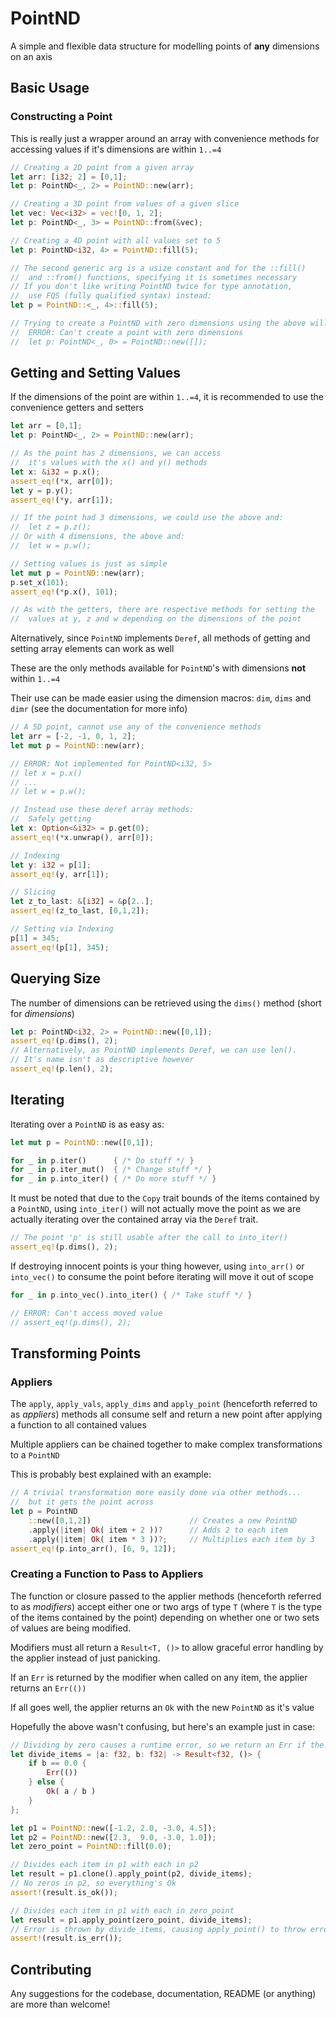 
# PointND

A simple and flexible data structure for modelling points of **any** dimensions on an axis

## Basic Usage

### Constructing a Point

This is really just a wrapper around an array with convenience methods for accessing values if it's dimensions are within ```1..=4```

```rust
// Creating a 2D point from a given array
let arr: [i32; 2] = [0,1];
let p: PointND<_, 2> = PointND::new(arr);

// Creating a 3D point from values of a given slice
let vec: Vec<i32> = vec![0, 1, 2];
let p: PointND<_, 3> = PointND::from(&vec);

// Creating a 4D point with all values set to 5
let p: PointND<i32, 4> = PointND::fill(5);

// The second generic arg is a usize constant and for the ::fill()
//  and ::from() functions, specifying it is sometimes necessary
// If you don't like writing PointND twice for type annotation,
//  use FQS (fully qualified syntax) instead:
let p = PointND::<_, 4>::fill(5);

// Trying to create a PointND with zero dimensions using the above will panic at runtime
//  ERROR: Can't create a point with zero dimensions
//  let p: PointND<_, 0> = PointND::new([]);
```

## Getting and Setting Values

If the dimensions of the point are within ```1..=4```, it is recommended to use the convenience getters and setters

```rust
let arr = [0,1];
let p: PointND<_, 2> = PointND::new(arr);

// As the point has 2 dimensions, we can access
//  it's values with the x() and y() methods
let x: &i32 = p.x();
assert_eq!(*x, arr[0]);
let y = p.y();
assert_eq!(*y, arr[1]);

// If the point had 3 dimensions, we could use the above and:
//  let z = p.z();
// Or with 4 dimensions, the above and:
//  let w = p.w();

// Setting values is just as simple
let mut p = PointND::new(arr);
p.set_x(101);
assert_eq!(*p.x(), 101);

// As with the getters, there are respective methods for setting the
//  values at y, z and w depending on the dimensions of the point
```

Alternatively, since ```PointND``` implements ```Deref```, all methods of getting and setting array elements can work as well

These are the only methods available for ```PointND```'s with dimensions **not** within ```1..=4```

Their use can be made easier using the dimension macros: ```dim```, ```dims``` and ```dimr``` (see the documentation for more info)

```rust
// A 5D point, cannot use any of the convenience methods
let arr = [-2, -1, 0, 1, 2];
let mut p = PointND::new(arr);

// ERROR: Not implemented for PointND<i32, 5>
// let x = p.x()
// ...
// let w = p.w();

// Instead use these deref array methods:
//  Safely getting
let x: Option<&i32> = p.get(0);
assert_eq!(*x.unwrap(), arr[0]);

// Indexing
let y: i32 = p[1];
assert_eq!(y, arr[1]);

// Slicing
let z_to_last: &[i32] = &p[2..];
assert_eq!(z_to_last, [0,1,2]);

// Setting via Indexing
p[1] = 345;
assert_eq!(p[1], 345);
```

## Querying Size

The number of dimensions can be retrieved using the ```dims()``` method (short for _dimensions_)

```rust
let p: PointND<i32, 2> = PointND::new([0,1]);
assert_eq!(p.dims(), 2);
// Alternatively, as PointND implements Deref, we can use len().
// It's name isn't as descriptive however
assert_eq!(p.len(), 2);
```

## Iterating

Iterating over a ```PointND``` is as easy as:

```rust
let mut p = PointND::new([0,1]);

for _ in p.iter()      { /* Do stuff */ }
for _ in p.iter_mut()  { /* Change stuff */ }
for _ in p.into_iter() { /* Do more stuff */ }
```

It must be noted that due to the ```Copy``` trait bounds of the items contained by a ```PointND```,
using ```into_iter()``` will not actually move the point as we are actually iterating over the contained
array via the ```Deref``` trait.

```rust
// The point 'p' is still usable after the call to into_iter()
assert_eq!(p.dims(), 2);
```

If destroying innocent points is your thing however, using ```into_arr()``` or ```into_vec()``` to
consume the point before iterating will move it out of scope

```rust
for _ in p.into_vec().into_iter() { /* Take stuff */ }

// ERROR: Can't access moved value
// assert_eq!(p.dims(), 2);
```

## Transforming Points

### Appliers

The ```apply```, ```apply_vals```, ```apply_dims``` and ```apply_point``` (henceforth referred to as _appliers_)
methods all consume self and return a new point after applying a function to all contained values

Multiple appliers can be chained together to make complex transformations to a ```PointND```

This is probably best explained with an example:

```rust
// A trivial transformation more easily done via other methods...
//  but it gets the point across
let p = PointND
    ::new([0,1,2])                      // Creates a new PointND
    .apply(|item| Ok( item + 2 ))?      // Adds 2 to each item
    .apply(|item| Ok( item * 3 ))?;     // Multiplies each item by 3
assert_eq!(p.into_arr(), [6, 9, 12]);
```

### Creating a Function to Pass to Appliers

The function or closure passed to the applier methods (henceforth referred to as _modifiers_)
accept either one or two args of type ```T``` (where ```T``` is the type of the items contained
by the point) depending on whether one or two sets of values are being modified.

Modifiers must all return a ```Result<T, ()>``` to allow graceful error handling by the applier instead of just panicking.

If an ```Err``` is returned by the modifier when called on any item, the applier returns an ```Err(())```

If all goes well, the applier returns an ```Ok``` with the new ```PointND``` as it's value

Hopefully the above wasn't confusing, but here's an example just in case:

```rust
// Dividing by zero causes a runtime error, so we return an Err if the second arg is zero
let divide_items = |a: f32, b: f32| -> Result<f32, ()> {
    if b == 0.0 {
        Err(())
    } else {
        Ok( a / b )
    }
};

let p1 = PointND::new([-1.2, 2.0, -3.0, 4.5]);
let p2 = PointND::new([2.3,  9.0, -3.0, 1.0]);
let zero_point = PointND::fill(0.0);

// Divides each item in p1 with each in p2
let result = p1.clone().apply_point(p2, divide_items);
// No zeros in p2, so everything's Ok
assert!(result.is_ok());

// Divides each item in p1 with each in zero_point
let result = p1.apply_point(zero_point, divide_items);
// Error is thrown by divide_items, causing apply_point() to throw error
assert!(result.is_err());
```

## Contributing

Any suggestions for the codebase, documentation, README (or anything) are more than welcome!

